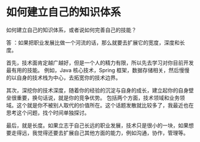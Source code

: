 # 如何建立自己的知识体系
<authorAndTime dateTime='2018-04-25 19:30:06'/>

如何建立自己的知识体系，或者说如何完善自己的技能？

答 ：如果把职业发展比做一个河流的话，那么就要去扩展它的宽度，深度和长度。

首先，技术面肯定越广越好，但是一个人的精力有限，所以先去学习对你目前开发最有用的技能。
例如，Java 核心技术，Spring 框架，数据存储相关，然后慢慢的以自身的技术栈为中心，去拓宽你的技术边界。

其次，深挖你的技术深度，随着你的经验的沉淀与自身的成长，建立起你的自身壁垒很重要，换句话说，就是你的竞争优势。
包括两个方面，技术领域和业务领域。这个就是你不被别人取代的价值所在。这个话题发散就比较多了，我最近也在思考这个问题，找个时间单独探讨。

最后，就是长度。如果立志于自己长远的职业发展，技术只是很小的一块，如果想要走得远，我觉得还要去扩展自己其他方面的能力，例如沟通，协作，管理等。
